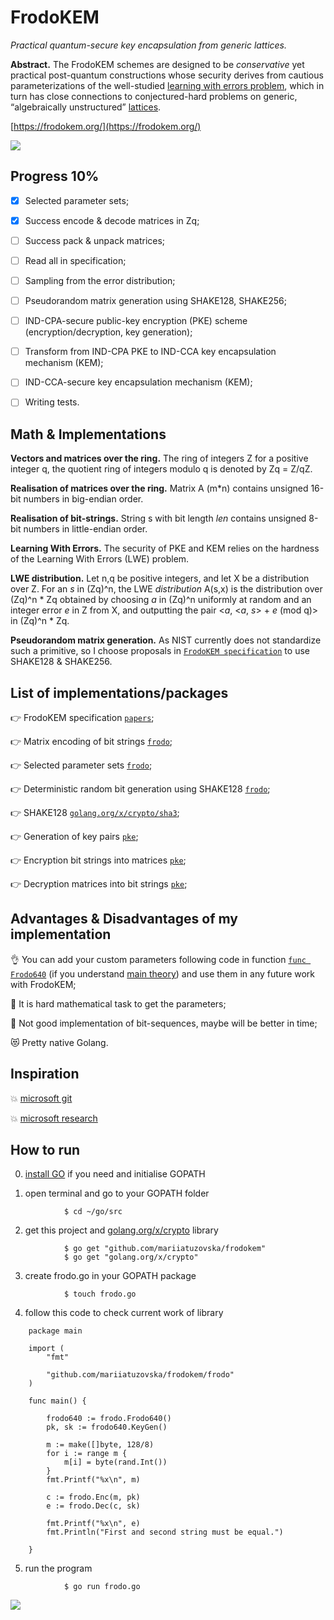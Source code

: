 # FrodoKEM

*Practical quantum-secure key encapsulation from generic lattices.*

**Abstract.** The FrodoKEM schemes are designed to be _conservative_ yet practical post-quantum constructions whose security derives from cautious parameterizations of the well-studied [learning with errors problem](https://en.wikipedia.org/wiki/Learning_with_errors), which in turn has close connections to conjectured-hard problems on generic, “algebraically unstructured” [lattices](https://en.wikipedia.org/wiki/Lattice_(order)).

[https://frodokem.org/](https://frodokem.org/)

![](https://github.com/mariiatuzovska/frodokem/blob/master/img/frodo.jpg)

## Progress 10%

- [x] Selected parameter sets;
- [x] Success encode & decode matrices in Zq;
- [ ] Success pack & unpack matrices;
- [ ] Read all in specification;
- [ ] Sampling from the error distribution;
- [ ] Pseudorandom matrix generation using SHAKE128, SHAKE256;
- [ ] IND-CPA-secure public-key encryption (PKE) scheme (encryption/decryption, key generation);
- [ ] Transform from IND-CPA PKE to IND-CCA key encapsulation mechanism (KEM);
- [ ] IND-CCA-secure key encapsulation mechanism (KEM);

- [ ] Writing tests.

## Math & Implementations

**Vectors and matrices over the ring.** The ring of integers Z for a positive integer q, the quotient ring of integers modulo q is denoted by Zq = Z/qZ.

**Realisation of matrices over the ring.** Matrix A (m*n) contains unsigned 16-bit numbers in big-endian order.

**Realisation of bit-strings.** String s with bit length *len* contains unsigned 8-bit numbers in little-endian order.

**Learning With Errors.** The security of PKE and KEM relies on the hardness of the Learning With Errors (LWE) problem. 

**LWE distribution.** Let n,q be positive integers, and let X be a distribution over Z. For an *s* in (Zq)^n, the LWE *distribution* A(s,x) is the distribution over (Zq)^n \* Zq obtained by choosing *a* in (Zq)^n uniformly at random and an integer error *e* in Z from X, and outputting the pair <*a*, <*a*, *s*> + *e* (mod q)> in (Zq)^n \* Zq.

**Pseudorandom matrix generation.** As NIST currently does not standardize such a primitive, so I choose proposals in [`FrodoKEM specification`](https://github.com/mariiatuzovska/frodokem/blob/master/papers/FrodoKEM-specification-20190702.pdf) to use SHAKE128 & SHAKE256.

## List of implementations/packages

:point_right: FrodoKEM specification [`papers`](https://github.com/mariiatuzovska/frodokem/blob/master/papers/FrodoKEM-specification-20190702.pdf);

:point_right: Matrix encoding of bit strings [`frodo`](https://github.com/mariiatuzovska/frodokem/blob/master/frodo/frodo.go);

:point_right: Selected parameter sets [`frodo`](https://github.com/mariiatuzovska/frodokem/blob/master/frodo/frodo.go);

:point_right: Deterministic random bit generation using SHAKE128 [`frodo`](https://github.com/mariiatuzovska/frodokem/blob/master/frodo/frodo.go);

:point_right: SHAKE128 [`golang.org/x/crypto/sha3`](https://godoc.org/golang.org/x/crypto/sha3);

:point_right: Generation of key pairs [`pke`](https://github.com/mariiatuzovska/frodokem/blob/master/frodo/pke.go);

:point_right: Encryption bit strings into matrices [`pke`](https://github.com/mariiatuzovska/frodokem/blob/master/frodo/pke.go);

:point_right: Decryption matrices into bit strings [`pke`](https://github.com/mariiatuzovska/frodokem/blob/master/frodo/pke.go);

## Advantages & Disadvantages of my implementation

:ok_hand: You can add your custom parameters following code in function [`func Frodo640`](https://github.com/mariiatuzovska/frodokem/blob/master/frodo/frodo.go) (if you understand [main theory](https://github.com/mariiatuzovska/frodokem/blob/master/papers/FrodoKEM-specification-20190702.pdf)) and use them in any future work with FrodoKEM;

:poop: It is hard mathematical task to get the parameters;

:poop: Not good implementation of bit-sequences, maybe will be better in time;

:heart_eyes_cat: Pretty native Golang.

## Inspiration

:boom: [microsoft git](https://github.com/Microsoft/PQCrypto-LWEKE)

:boom: [microsoft research](https://www.microsoft.com/en-us/research/?from=http%3A%2F%2Fresearch.microsoft.com%2F)

## How to run

0. [install GO](https://golang.org/doc/install?download=go1.13.darwin-amd64.pkg) if you need and initialise GOPATH

1. open terminal and go to your GOPATH folder

```
            $ cd ~/go/src
```

2. get this project and [golang.org/x/crypto](https://godoc.org/golang.org/x/crypto) library

```
            $ go get "github.com/mariiatuzovska/frodokem"
            $ go get "golang.org/x/crypto"
```

3. create frodo.go in your GOPATH package

```
            $ touch frodo.go
```

4. follow this code to check current work of library

```
    package main

    import (
        "fmt"
        
        "github.com/mariiatuzovska/frodokem/frodo"
    )

    func main() {

        frodo640 := frodo.Frodo640()
        pk, sk := frodo640.KeyGen()

        m := make([]byte, 128/8)
	    for i := range m {
	    	m[i] = byte(rand.Int())
	    }
	    fmt.Printf("%x\n", m)
        
	    c := frodo.Enc(m, pk)
	    e := frodo.Dec(c, sk)

	    fmt.Printf("%x\n", e)
        fmt.Println("First and second string must be equal.")
        
    } 

```

5. run the program

```
            $ go run frodo.go
```

![](https://github.com/mariiatuzovska/frodokem/blob/master/img/gopher.png)